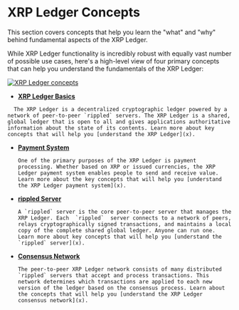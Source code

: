 # XRP Ledger Concepts

This section covers concepts that help you learn the "what" and "why" behind fundamental aspects of the XRP Ledger.

While XRP Ledger functionality is incredibly robust with equally vast number of possible use cases, here's a high-level view of four primary concepts that can help you understand the fundamentals of the XRP Ledger:

[![XRP Ledger concepts](img/xrp-ledger-concepts.png)](img/xrp-ledger-concepts.png)
<!--{# TODO: Just mocked this up quickly - thought having an EXTREMELY high-level graphic might help folks understand why these concepts matter and how they flow together at the HIGHEST level. May not be useful - or possible. LOL #}-->

* **[XRP Ledger Basics](x)**
<!--{# TODO: This section title is still in flux. Per Rome, must not be "XRP Ledger" - but perhaps "The Basics" or "XRP Ledger Basics"? #}-->

      The XRP Ledger is a decentralized cryptographic ledger powered by a network of peer-to-peer `rippled` servers. The XRP Ledger is a shared, global ledger that is open to all and gives applications authoritative information about the state of its contents. Learn more about key concepts that will help you [understand the XRP Ledger](x).

* **[Payment System](x)**

      One of the primary purposes of the XRP Ledger is payment processing. Whether based on XRP or issued currencies, the XRP Ledger payment system enables people to send and receive value. Learn more about the key concepts that will help you [understand the XRP Ledger payment system](x).

* **[rippled Server](x)**

      A `rippled` server is the core peer-to-peer server that manages the XRP Ledger. Each  `rippled`  server connects to a network of peers, relays cryptographically signed transactions, and maintains a local copy of the complete shared global ledger. Anyone can run one. Learn more about key concepts that will help you [understand the `rippled` server](x).

* **[Consensus Network](x)**

      The peer-to-peer XRP Ledger network consists of many distributed `rippled` servers that accept and process transactions. This network determines which transactions are applied to each new version of the ledger based on the consensus process. Learn about the concepts that will help you [understand the XRP Ledger consensus network](x).
